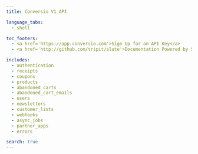 ```yaml
---
title: Conversio V1 API

language_tabs:
  - shell

toc_footers:
  - <a href='https://app.conversio.com'>Sign Up for an API Key</a>
  - <a href='http://github.com/tripit/slate'>Documentation Powered by Slate</a>

includes:
  - authentication
  - receipts
  - coupons
  - products
  - abandoned_carts
  - abandoned_cart_emails
  - users
  - newsletters
  - customer_lists
  - webhooks
  - async_jobs
  - partner_apps
  - errors

search: true
---
```

